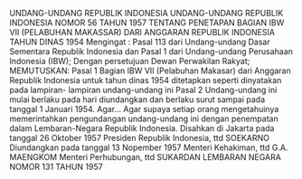 UNDANG-UNDANG REPUBLIK INDONESIA UNDANG-UNDANG REPUBLIK INDONESIA NOMOR 56 TAHUN 1957 TENTANG PENETAPAN BAGIAN IBW VII (PELABUHAN MAKASSAR) DARI ANGGARAN REPUBLIK INDONESIA TAHUN DINAS 1954
Mengingat :
 Pasal 113 dari Undang-undang Dasar Sementara Republik Indonesia dan Pasal 1 dari Undang-undang Perusahaan Indonesia (IBW); Dengan persetujuan Dewan Perwakilan Rakyat;
MEMUTUSKAN:
Pasal 1
Bagian IBW VII (Pelabuhan Makasar) dari Anggaran Republik Indonesia untuk tahun dinas 1954 ditetapkan seperti dinyatakan pada lampiran- lampiran undang-undang ini
Pasal 2
Undang-undang ini mulai berlaku pada hari diundangkan dan berlaku surut sampai pada tanggal 1 Januari 1954. Agar… Agar supaya setiap orang mengetahuinya memerintahkan pengundangan undang-undang ini dengan penempatan dalam Lembaran-Negara Republik Indonesia. Disahkan di Jakarta pada tanggal 26 Oktober 1957 Presiden Republik Indonesia, ttd SOEKARNO Diundangkan pada tanggal 13 Nopember 1957 Menteri Kehakiman, ttd G.A. MAENGKOM Menteri Perhubungan, ttd SUKARDAN LEMBARAN NEGARA NOMOR 131 TAHUN 1957